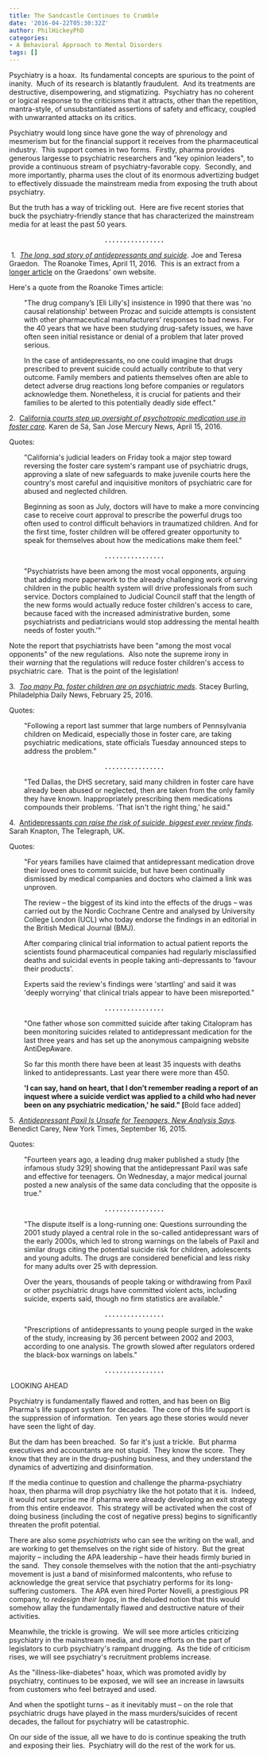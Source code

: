```yaml
---
title: The Sandcastle Continues to Crumble
date: '2016-04-22T05:30:32Z'
author: PhilHickeyPhD
categories:
- A Behavioral Approach to Mental Disorders
tags: []
---
```


Psychiatry is a hoax.  Its fundamental concepts are spurious to the point of inanity.  Much of its research is blatantly fraudulent.  And its treatments are destructive, disempowering, and stigmatizing.  Psychiatry has no coherent or logical response to the criticisms that it attracts, other than the repetition, mantra-style, of unsubstantiated assertions of safety and efficacy, coupled with unwarranted attacks on its critics.

Psychiatry would long since have gone the way of phrenology and mesmerism but for the financial support it receives from the pharmaceutical industry.  This support comes in two forms.  Firstly, pharma provides generous largesse to psychiatric researchers and "key opinion leaders", to provide a continuous stream of psychiatry-favorable copy.  Secondly, and more importantly, pharma uses the clout of its enormous advertizing budget to effectively dissuade the mainstream media from exposing the truth about psychiatry.

But the truth has a way of trickling out.  Here are five recent stories that buck the psychiatry-friendly stance that has characterized the mainstream media for at least the past 50 years.
<p style="text-align: center;"><strong>. . . . . . . . . . . . . . . .</strong></p>
<em> </em>1<em>.  <a href="http://www.roanoke.com/life/columns_and_blogs/columns/peoples_pharmacy/the-peoples-pharmacy-the-long-sad-story-of-antidepressants-and/article_534a98ad-7a24-5fb5-8bbd-0fed48906542.html">The long, sad story of antidepressants and suicide</a></em>. Joe and Teresa Graedon.  The Roanoke Times, April 11, 2016.  This is an extract from a <a href="http://www.peoplespharmacy.com/2016/04/11/what-is-the-latest-on-long-sad-story-of-antidepressants-and-suicide/">longer article</a> on the Graedons' own website.

Here's a quote from the Roanoke Times article:
<p style="padding-left: 30px;">"The drug company’s [Eli Lilly's] insistence in 1990 that there was 'no causal relationship' between Prozac and suicide attempts is consistent with other pharmaceutical manufacturers’ responses to bad news. For the 40 years that we have been studying drug-safety issues, we have often seen initial resistance or denial of a problem that later proved serious.</p>
<p style="padding-left: 30px;">In the case of antidepressants, no one could imagine that drugs prescribed to prevent suicide could actually contribute to that very outcome. Family members and patients themselves often are able to detect adverse drug reactions long before companies or regulators acknowledge them. Nonetheless, it is crucial for patients and their families to be alerted to this potentially deadly side effect."</p>
2.  <a href="http://www.mercurynews.com/ci_29772962/california-courts-step-up-oversight-psychotropic-medication-use">California</a><em><a href="http://www.mercurynews.com/ci_29772962/california-courts-step-up-oversight-psychotropic-medication-use"> courts step up oversight of psychotropic medication use in foster care</a>.</em> Karen de Sá, San Jose Mercury News, April 15, 2016.

Quotes:
<p style="padding-left: 30px;">"California's judicial leaders on Friday took a major step toward reversing the foster care system's rampant use of psychiatric drugs, approving a slate of new safeguards to make juvenile courts here the country's most careful and inquisitive monitors of psychiatric care for abused and neglected children.</p>
<p style="padding-left: 30px;">Beginning as soon as July, doctors will have to make a more convincing case to receive court approval to prescribe the powerful drugs too often used to control difficult behaviors in traumatized children. And for the first time, foster children will be offered greater opportunity to speak for themselves about how the medications make them feel."</p>
<p style="text-align: center;"><strong>. . . . . . . . . . . . . . . .</strong></p>
<p style="padding-left: 30px;">"Psychiatrists have been among the most vocal opponents, arguing that adding more paperwork to the already challenging work of serving children in the public health system will drive professionals from such service. Doctors complained to Judicial Council staff that the length of the new forms would actually reduce foster children's access to care, because faced with the increased administrative burden, some psychiatrists and pediatricians would stop addressing the mental health needs of foster youth.'"</p>
Note the report that psychiatrists have been "among the most vocal opponents" of the new regulations.  Also note the supreme irony in their <em>warning</em> that the regulations will reduce foster children's access to psychiatric care.  That is the point of the legislation!

3<em>.  <a href="http://articles.philly.com/2016-02-25/news/70908153_1_foster-children-foster-care-medication-use">Too many Pa. foster children are on psychiatric meds</a></em>. Stacey Burling, Philadelphia Daily News, February 25, 2016.

Quotes:
<p style="padding-left: 30px;">"Following a report last summer that large numbers of Pennsylvania children on Medicaid, especially those in foster care, are taking psychiatric medications, state officials Tuesday announced steps to address the problem."</p>
<p style="text-align: center;"><strong>. . . . . . . . . . . . . . . .</strong></p>
<p style="padding-left: 30px;">"Ted Dallas, the DHS secretary, said many children in foster care have already been abused or neglected, then are taken from the only family they have known. Inappropriately prescribing them medications compounds their problems. 'That isn't the right thing,' he said."</p>
4.  <a href="http://www.telegraph.co.uk/science/2016/03/14/antidepressants-can-raise-the-risk-of-suicide-biggest-ever-revie/">Antidepressants</a><em><a href="http://www.telegraph.co.uk/science/2016/03/14/antidepressants-can-raise-the-risk-of-suicide-biggest-ever-revie/"> can raise the risk of suicide, biggest ever review finds</a></em>. Sarah Knapton, The Telegraph, UK.

Quotes:
<p style="padding-left: 30px;">"For years families have claimed that antidepressant medication drove their loved ones to commit suicide, but have been continually dismissed by medical companies and doctors who claimed a link was unproven.</p>
<p style="padding-left: 30px;">The review – the biggest of its kind into the effects of the drugs – was carried out by the Nordic Cochrane Centre and analysed by University College London (UCL) who today endorse the findings in an editorial in the British Medical Journal (BMJ).</p>
<p style="padding-left: 30px;">After comparing clinical trial information to actual patient reports the scientists found pharmaceutical companies had regularly misclassified deaths and suicidal events in people taking anti-depressants to 'favour their products'.</p>
<p style="padding-left: 30px;">Experts said the review's findings were 'startling' and said it was 'deeply worrying' that clinical trials appear to have been misreported."</p>
<p style="text-align: center;"><strong>. . . . . . . . . . . . . . . .</strong></p>
<p style="padding-left: 30px;">"One father whose son committed suicide after taking Citalopram has been monitoring suicides related to antidepressant medication for the last three years and has set up the anonymous campaigning website AntiDepAware.</p>
<p style="padding-left: 30px;">So far this month there have been at least 35 inquests with deaths linked to antidepressants. Last year there were more than 450.</p>
<p style="padding-left: 30px;"><strong>'I can say, hand on heart, that I don’t remember reading a report of an inquest where a suicide verdict was applied to a child who had never been on any psychiatric medication,' he said." [</strong>Bold face added]</p>
5.  <em><a href="http://www.nytimes.com/2015/09/17/health/antidepressant-paxil-is-unsafe-for-teenagers-new-analysis-says.html">Antidepressant</a><a href="http://www.nytimes.com/2015/09/17/health/antidepressant-paxil-is-unsafe-for-teenagers-new-analysis-says.html"> Paxil Is Unsafe for Teenagers, New Analysis Says</a>. </em>Benedict Carey, New York Times, September 16, 2015.

Quotes:
<p style="padding-left: 30px;">"Fourteen years ago, a leading drug maker published a study [the infamous study 329] showing that the antidepressant Paxil was safe and effective for teenagers. On Wednesday, a major medical journal posted a new analysis of the same data concluding that the opposite is true."</p>
<p style="text-align: center;"><strong>. . . . . . . . . . . . . . . .</strong></p>
<p style="padding-left: 30px;">"The dispute itself is a long-running one: Questions surrounding the 2001 study played a central role in the so-called antidepressant wars of the early 2000s, which led to strong warnings on the labels of Paxil and similar drugs citing the potential suicide risk for children, adolescents and young adults. The drugs are considered beneficial and less risky for many adults over 25 with depression.</p>
<p style="padding-left: 30px;">Over the years, thousands of people taking or withdrawing from Paxil or other psychiatric drugs have committed violent acts, including suicide, experts said, though no firm statistics are available."</p>
<p style="text-align: center;"><strong>. . . . . . . . . . . . . . . .</strong></p>
<p style="padding-left: 30px;">"Prescriptions of antidepressants to young people surged in the wake of the study, increasing by 36 percent between 2002 and 2003, according to one analysis. The growth slowed after regulators ordered the black-box warnings on labels."</p>
<p style="text-align: center;"><strong>. . . . . . . . . . . . . . . .</strong></p>
<strong> </strong>LOOKING AHEAD

Psychiatry is fundamentally flawed and rotten, and has been on Big Pharma's life support system for decades.  The core of this life support is the suppression of information.  Ten years ago these stories would never have seen the light of day.

But the dam has been breached.  So far it's just a trickle.  But pharma executives and accountants are not stupid.  They know the score.  They know that they are in the drug-pushing business, and they understand the dynamics of advertizing and disinformation.

If the media continue to question and challenge the pharma-psychiatry hoax, then pharma will drop psychiatry like the hot potato that it is.  Indeed, it would not surprise me if pharma were already developing an exit strategy from this entire endeavor.  This strategy will be activated when the cost of doing business (including the cost of negative press) begins to significantly threaten the profit potential.

There are also some <em>psychiatrists</em> who can see the writing on the wall, and are working to get themselves on the right side of history.  But the great majority – including the APA leadership – have their heads firmly buried in the sand.  They console themselves with the notion that the anti-psychiatry movement is just a band of misinformed malcontents, who refuse to acknowledge the great service that psychiatry performs for its long-suffering customers.  The APA even hired Porter Novelli, a prestigious PR company, to <em>redesign their logos</em>, in the deluded notion that this would somehow allay the fundamentally flawed and destructive nature of their activities.

Meanwhile, the trickle is growing.  We will see more articles criticizing psychiatry in the mainstream media, and more efforts on the part of legislators to curb psychiatry's rampant drugging.  As the tide of criticism rises, we will see psychiatry's recruitment problems increase.

As the "illness-like-diabetes" hoax, which was promoted avidly by psychiatry, continues to be exposed, we will see an increase in lawsuits from customers who feel betrayed and used.

And when the spotlight turns – as it inevitably must – on the role that psychiatric drugs have played in the mass murders/suicides of recent decades, the fallout for psychiatry will be catastrophic.

On our side of the issue, all we have to do is continue speaking the truth and exposing their lies.  Psychiatry will do the rest of the work for us.